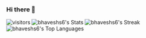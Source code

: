 ### Hi there 👋

<!--
**bhaveshs6/bhaveshs6** is a ✨ _special_ ✨ repository because its `README.md` (this file) appears on your GitHub profile.

Here are some ideas to get you started:

- 🔭 I’m currently working on ...
- 🌱 I’m currently learning ...
- 👯 I’m looking to collaborate on ...
- 🤔 I’m looking for help with ...
- 💬 Ask me about ...
- 📫 How to reach me: ...
- 😄 Pronouns: ...
- ⚡ Fun fact: ...
-->

![visitors](https://vbr.wocr.tk/badge?page_id=bhaveshs6.bhaveshs6&color=00cf00)
![bhaveshs6's Stats](https://github-readme-stats.vercel.app/api?username=bhaveshs6&theme=vue-dark&show_icons=true&hide_border=true&count_private=true)
![bhaveshs6's Streak](https://github-readme-streak-stats.herokuapp.com/?user=bhaveshs6&theme=vue-dark&hide_border=true)
![bhaveshs6's Top Languages](https://github-readme-stats.vercel.app/api/top-langs/?username=bhaveshs6&theme=vue-dark&show_icons=true&hide_border=true&layout=compact)
